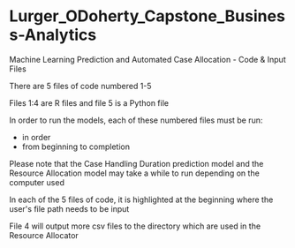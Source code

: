 # Lurger_ODoherty_Capstone_Business-Analytics
Machine Learning Prediction and Automated Case Allocation - Code &amp; Input Files 

There are 5 files of code numbered 1-5

Files 1:4 are R files and file 5 is a Python file

In order to run the models, each of these numbered files must be run: 
 - in order
 - from beginning to completion

Please note that the Case Handling Duration prediction model and the Resource Allocation model may take a while to run depending on the computer used

In each of the 5 files of code, it is highlighted at the beginning where the user's file path needs to be input

File 4 will output more csv files to the directory which are used in the Resource Allocator
